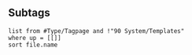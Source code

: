## Subtags
```dataview
list from #Type/Tagpage and !"90 System/Templates" 
where up = [[]]
sort file.name
```
